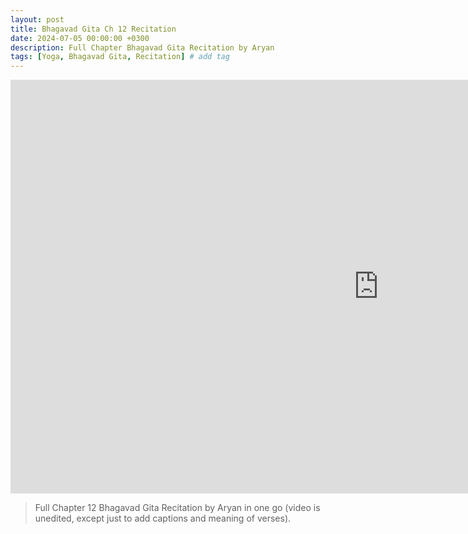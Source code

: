 ```yaml
---
layout: post
title: Bhagavad Gita Ch 12 Recitation
date: 2024-07-05 00:00:00 +0300
description: Full Chapter Bhagavad Gita Recitation by Aryan
tags: [Yoga, Bhagavad Gita, Recitation] # add tag
---
```


<iframe width="1177" height="662" src="https://www.youtube.com/embed/KWLihsZmIZw" title="Full Chapter Bhagavad Gita Recitation by Aryan" frameborder="0" allow="accelerometer; autoplay; clipboard-write; encrypted-media; gyroscope; picture-in-picture; web-share" allowfullscreen></iframe>

> Full Chapter 12 Bhagavad Gita Recitation by Aryan in one go (video is unedited, except just to add captions and meaning of verses).
